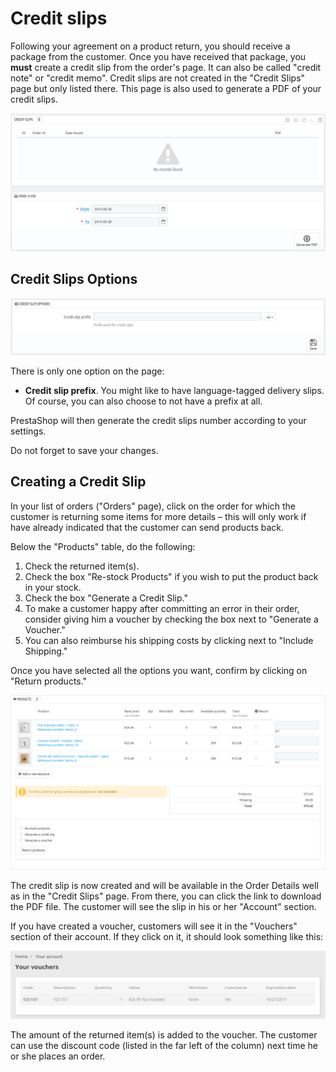 # Credit slips

Following your agreement on a product return, you should receive a package from the customer. Once you have received that package, you **must** create a credit slip from the order's page. It can also be called "credit note" or "credit memo". Credit slips are not created in the "Credit Slips" page but only listed there. This page is also used to generate a PDF of your credit slips.

![](<../../../.gitbook/assets/51839192 (3) (7).png>)

## Credit Slips Options <a href="#creditslips-creditslipsoptions" id="creditslips-creditslipsoptions"></a>

![](<../../../.gitbook/assets/51839194 (3) (3).png>)

There is only one option on the page:

* **Credit slip prefix**. You might like to have language-tagged delivery slips. Of course, you can also choose to not have a prefix at all.

PrestaShop will then generate the credit slips number according to your settings.

Do not forget to save your changes.

## Creating a Credit Slip <a href="#creditslips-creatingacreditslip" id="creditslips-creatingacreditslip"></a>

In your list of orders ("Orders" page), click on the order for which the customer is returning some items for more details – this will only work if have already indicated that the customer can send products back.

Below the "Products" table, do the following:

1. Check the returned item(s).
2. Check the box "Re-stock Products" if you wish to put the product back in your stock.
3. Check the box "Generate a Credit Slip."
4. To make a customer happy after committing an error in their order, consider giving him a voucher by checking the box next to "Generate a Voucher."
5. You can also reimburse his shipping costs by clicking next to "Include Shipping."

Once you have selected all the options you want, confirm by clicking on "Return products."

![](<../../../.gitbook/assets/57081971 (3) (3) (3).png>)

The credit slip is now created and will be available in the Order Details well as in the "Credit Slips" page. From there, you can click the link to download the PDF file. The customer will see the slip in his or her "Account" section.

If you have created a voucher, customers will see it in the "Vouchers" section of their account. If they click on it, it should look something like this:

![](<../../../.gitbook/assets/51839708 (3) (1) (6).png>)

The amount of the returned item(s) is added to the voucher. The customer can use the discount code (listed in the far left of the column) next time he or she places an order.
